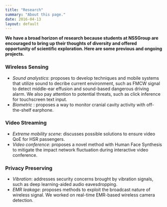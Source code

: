```yaml
---
title: "Research"
summary: "About this page."
date: 2016-04-13
layout: default
---
```

<!-- <font color="#228B22">Here are some previous and ongoing projects. We have a broad horizon of research because students at NSSGroup are encouraged to bring up their thoughts of diversity and offered opportunity of scientific exploration. </font> -->
**We have a broad horizon of research because students at NSSGroup are encouraged to bring up their thoughts of diversity and offered opportunity of scientific exploration. Here are some previous and ongoing projects.**

### Wireless Sensing
- *Sound analystics*: proposes to develop techniques and mobile systems that utilize sound to decribe current environment, such as FMCW signal to detect middle-ear effusion and sound-based dangerous driving alarm. We also pay attention to potential threats, such as click inference for touchscreen text input.
- *Biometric* : proposes a way to monitor cranial cavity activity with off-the-shelf earphone.

### Video Streaming
- *Extreme mobility scene*: discusses possible solutions to ensure video QoE for HSR passengers.
- *Video conference*: proposes a novel method with Human Face Synthesis to mitigate the impact network fluctuation during interactive video conference.

### Privacy Preserving
- *Vibration*: addresses security concerns brought by vibration signals, such as deep learning-aided audio eavesdropping.
- *EMR leakage*: proposes methods to exploit the broadcast nature of wireless signal. We worked on real-time EMR-based wireless camera detection.


